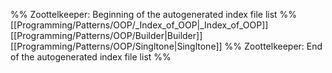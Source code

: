 %% Zoottelkeeper: Beginning of the autogenerated index file list  %%
 [[Programming/Patterns/OOP/_Index_of_OOP|_Index_of_OOP]]
 [[Programming/Patterns/OOP/Builder|Builder]]
 [[Programming/Patterns/OOP/Singltone|Singltone]]
%% Zoottelkeeper: End of the autogenerated index file list  %%
